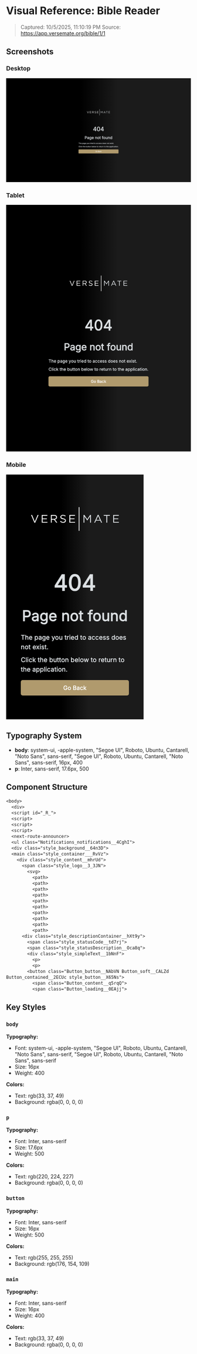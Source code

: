 # Visual Reference: Bible Reader

> Captured: 10/5/2025, 11:10:19 PM
> Source: https://app.versemate.org/bible/1/1

## Screenshots

### Desktop
![Desktop view](./screenshots/bible-reader_desktop_default.png)

### Tablet
![Tablet view](./screenshots/bible-reader_tablet_default.png)

### Mobile
![Mobile view](./screenshots/bible-reader_mobile_default.png)

## Typography System

- **body**: system-ui, -apple-system, "Segoe UI", Roboto, Ubuntu, Cantarell, "Noto Sans", sans-serif, "Segoe UI", Roboto, Ubuntu, Cantarell, "Noto Sans", sans-serif, 16px, 400
- **p**: Inter, sans-serif, 17.6px, 500

## Component Structure

```
<body>
  <div>
  <script id="_R_">
  <script>
  <script>
  <script>
  <next-route-announcer>
  <ul class="Notifications_notifications__4CghI">
  <div class="style_background__64n3D">
  <main class="style_container___RvVz">
    <div class="style_content__mhrUd">
      <span class="style_logo__3_3JN">
        <svg>
          <path>
          <path>
          <path>
          <path>
          <path>
          <path>
          <path>
          <path>
          <path>
          <path>
      <div class="style_descriptionContainer__hXt9y">
        <span class="style_statusCode__td7rj">
        <span class="style_statusDescription__Oca8q">
        <div class="style_simpleText__1bNnF">
          <p>
          <p>
        <button class="Button_button__NAbVN Button_soft__CALZd Button_contained__2ECUc style_button__X65Ns">
          <span class="Button_content__q5rqQ">
          <span class="Button_loading__0EAjj">
```

## Key Styles

### `body`

**Typography:**
- Font: system-ui, -apple-system, "Segoe UI", Roboto, Ubuntu, Cantarell, "Noto Sans", sans-serif, "Segoe UI", Roboto, Ubuntu, Cantarell, "Noto Sans", sans-serif
- Size: 16px
- Weight: 400

**Colors:**
- Text: rgb(33, 37, 49)
- Background: rgba(0, 0, 0, 0)

### `p`

**Typography:**
- Font: Inter, sans-serif
- Size: 17.6px
- Weight: 500

**Colors:**
- Text: rgb(220, 224, 227)
- Background: rgba(0, 0, 0, 0)

### `button`

**Typography:**
- Font: Inter, sans-serif
- Size: 16px
- Weight: 500

**Colors:**
- Text: rgb(255, 255, 255)
- Background: rgb(176, 154, 109)

### `main`

**Typography:**
- Font: Inter, sans-serif
- Size: 16px
- Weight: 400

**Colors:**
- Text: rgb(33, 37, 49)
- Background: rgba(0, 0, 0, 0)

